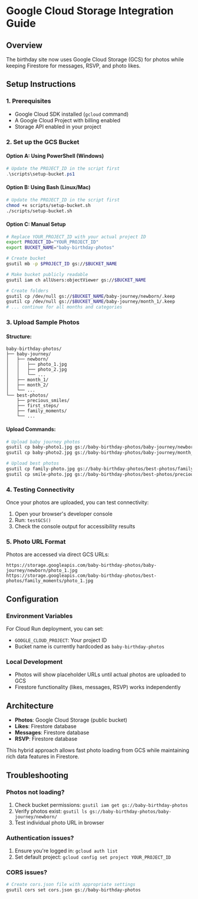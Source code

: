 # Google Cloud Storage Integration Guide

## Overview
The birthday site now uses Google Cloud Storage (GCS) for photos while keeping Firestore for messages, RSVP, and photo likes.

## Setup Instructions

### 1. Prerequisites
- Google Cloud SDK installed (`gcloud` command)
- A Google Cloud Project with billing enabled
- Storage API enabled in your project

### 2. Set up the GCS Bucket

#### Option A: Using PowerShell (Windows)
```powershell
# Update the PROJECT_ID in the script first
.\scripts\setup-bucket.ps1
```

#### Option B: Using Bash (Linux/Mac)
```bash
# Update the PROJECT_ID in the script first
chmod +x scripts/setup-bucket.sh
./scripts/setup-bucket.sh
```

#### Option C: Manual Setup
```bash
# Replace YOUR_PROJECT_ID with your actual project ID
export PROJECT_ID="YOUR_PROJECT_ID"
export BUCKET_NAME="baby-birthday-photos"

# Create bucket
gsutil mb -p $PROJECT_ID gs://$BUCKET_NAME

# Make bucket publicly readable
gsutil iam ch allUsers:objectViewer gs://$BUCKET_NAME

# Create folders
gsutil cp /dev/null gs://$BUCKET_NAME/baby-journey/newborn/.keep
gsutil cp /dev/null gs://$BUCKET_NAME/baby-journey/month_1/.keep
# ... continue for all months and categories
```

### 3. Upload Sample Photos

#### Structure:
```
baby-birthday-photos/
├── baby-journey/
│   ├── newborn/
│   │   ├── photo_1.jpg
│   │   ├── photo_2.jpg
│   │   └── ...
│   ├── month_1/
│   ├── month_2/
│   └── ...
└── best-photos/
    ├── precious_smiles/
    ├── first_steps/
    ├── family_moments/
    └── ...
```

#### Upload Commands:
```bash
# Upload baby journey photos
gsutil cp baby-photo1.jpg gs://baby-birthday-photos/baby-journey/newborn/photo_1.jpg
gsutil cp baby-photo2.jpg gs://baby-birthday-photos/baby-journey/month_1/photo_1.jpg

# Upload best photos
gsutil cp family-photo.jpg gs://baby-birthday-photos/best-photos/family_moments/photo_1.jpg
gsutil cp smile-photo.jpg gs://baby-birthday-photos/best-photos/precious_smiles/photo_1.jpg
```

### 4. Testing Connectivity

Once your photos are uploaded, you can test connectivity:

1. Open your browser's developer console
2. Run: `testGCS()`
3. Check the console output for accessibility results

### 5. Photo URL Format

Photos are accessed via direct GCS URLs:
```
https://storage.googleapis.com/baby-birthday-photos/baby-journey/newborn/photo_1.jpg
https://storage.googleapis.com/baby-birthday-photos/best-photos/family_moments/photo_1.jpg
```

## Configuration

### Environment Variables
For Cloud Run deployment, you can set:
- `GOOGLE_CLOUD_PROJECT`: Your project ID
- Bucket name is currently hardcoded as `baby-birthday-photos`

### Local Development
- Photos will show placeholder URLs until actual photos are uploaded to GCS
- Firestore functionality (likes, messages, RSVP) works independently

## Architecture

- **Photos**: Google Cloud Storage (public bucket)
- **Likes**: Firestore database
- **Messages**: Firestore database  
- **RSVP**: Firestore database

This hybrid approach allows fast photo loading from GCS while maintaining rich data features in Firestore.

## Troubleshooting

### Photos not loading?
1. Check bucket permissions: `gsutil iam get gs://baby-birthday-photos`
2. Verify photos exist: `gsutil ls gs://baby-birthday-photos/baby-journey/newborn/`
3. Test individual photo URL in browser

### Authentication issues?
1. Ensure you're logged in: `gcloud auth list`
2. Set default project: `gcloud config set project YOUR_PROJECT_ID`

### CORS issues?
```bash
# Create cors.json file with appropriate settings
gsutil cors set cors.json gs://baby-birthday-photos
```
